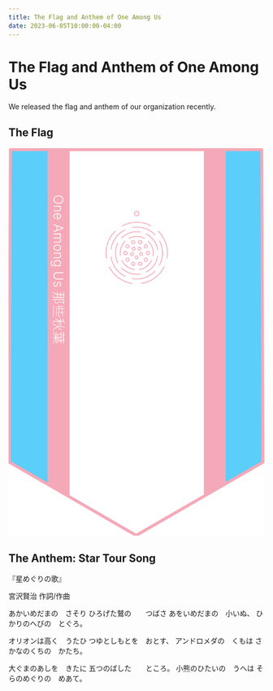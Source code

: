 ```yaml
---
title: The Flag and Anthem of One Among Us
date: 2023-06-05T10:00:00-04:00
---
```


# The Flag and Anthem of One Among Us

We released the flag and anthem of our organization recently.

## The Flag

![The Flag of One Among Us](./flag.oau.png 'The Flag of One Among Us')

## The Anthem: Star Tour Song

『星めぐりの歌』

宮沢賢治 作詞/作曲

あかいめだまの　さそり
ひろげた鷲の　　つばさ
あをいめだまの　小いぬ、
ひかりのへびの　とぐろ。

オリオンは高く　うたひ
つゆとしもとを　おとす、
アンドロメダの　くもは
さかなのくちの　かたち。

大ぐまのあしを　きたに
五つのばした　　ところ。
小熊のひたいの　うへは
そらのめぐりの　めあて。
